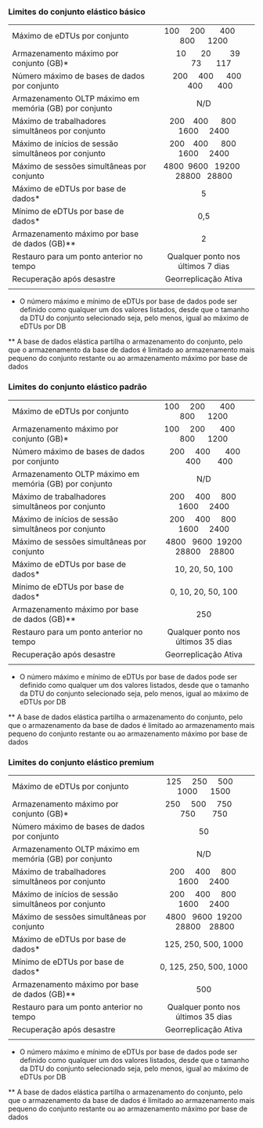 
### Limites do conjunto elástico básico
|  |  |
| --- |:---:|
| Máximo de eDTUs por conjunto |&nbsp;100 &nbsp;&nbsp;&nbsp; 200 &nbsp;&nbsp;&nbsp;&nbsp;&nbsp; 400 &nbsp;&nbsp;&nbsp;&nbsp; 800 &nbsp;&nbsp;&nbsp;&nbsp; 1200 |
| Armazenamento máximo por conjunto (GB)* |&nbsp;&nbsp;&nbsp;&nbsp;10 &nbsp;&nbsp;&nbsp;&nbsp;&nbsp;&nbsp;20 &nbsp;&nbsp;&nbsp;&nbsp;&nbsp;&nbsp;&nbsp;&nbsp;39 &nbsp;&nbsp;&nbsp;&nbsp;&nbsp;&nbsp;&nbsp;73 &nbsp;&nbsp;&nbsp;&nbsp;&nbsp;&nbsp;117 |
| Número máximo de bases de dados por conjunto |&nbsp;&nbsp;&nbsp;200 &nbsp;&nbsp;&nbsp;&nbsp;400 &nbsp;&nbsp;&nbsp;&nbsp;&nbsp;400 &nbsp;&nbsp;&nbsp;&nbsp;&nbsp;&nbsp;400 &nbsp;&nbsp;&nbsp;&nbsp;&nbsp;&nbsp;400 |
| Armazenamento OLTP máximo em memória (GB) por conjunto |N/D |
| Máximo de trabalhadores simultâneos por conjunto |&nbsp;&nbsp;&nbsp;200 &nbsp;&nbsp; 400 &nbsp;&nbsp;&nbsp;&nbsp; 800 &nbsp;&nbsp;&nbsp; 1600 &nbsp;&nbsp;&nbsp;&nbsp;2400 |
| Máximo de inícios de sessão simultâneos por conjunto |&nbsp;&nbsp;&nbsp;200 &nbsp;&nbsp; 400 &nbsp;&nbsp;&nbsp;&nbsp; 800 &nbsp;&nbsp;&nbsp; 1600 &nbsp;&nbsp;&nbsp;&nbsp;2400 |
| Máximo de sessões simultâneas por conjunto |4800 &nbsp;9600 &nbsp; 19200 &nbsp; 28800 &nbsp; 28800 |
| Máximo de eDTUs por base de dados* |5 |
| Mínimo de eDTUs por base de dados* |0,5 |
| Armazenamento máximo por base de dados (GB)** |2 |
| Restauro para um ponto anterior no tempo |Qualquer ponto nos últimos 7 dias |
| Recuperação após desastre |Georreplicação Ativa |
|  | |

* O número máximo e mínimo de eDTUs por base de dados pode ser definido como qualquer um dos valores listados, desde que o tamanho da DTU do conjunto selecionado seja, pelo menos, igual ao máximo de eDTUs por DB 

** A base de dados elástica partilha o armazenamento do conjunto, pelo que o armazenamento da base de dados é limitado ao armazenamento mais pequeno do conjunto restante ou ao armazenamento máximo por base de dados

### Limites do conjunto elástico padrão
|  |  |
| --- |:---:|
| Máximo de eDTUs por conjunto |&nbsp;100 &nbsp;&nbsp;&nbsp; 200 &nbsp;&nbsp;&nbsp;&nbsp;&nbsp; 400 &nbsp;&nbsp;&nbsp;&nbsp; 800 &nbsp;&nbsp;&nbsp;&nbsp; 1200 |
| Armazenamento máximo por conjunto (GB)* |&nbsp;100 &nbsp;&nbsp;&nbsp; 200 &nbsp;&nbsp;&nbsp;&nbsp;&nbsp; 400 &nbsp;&nbsp;&nbsp;&nbsp; 800 &nbsp;&nbsp;&nbsp;&nbsp; 1200 |
| Número máximo de bases de dados por conjunto |&nbsp;200 &nbsp;&nbsp;&nbsp;&nbsp;400 &nbsp;&nbsp;&nbsp;&nbsp;&nbsp;&nbsp;400 &nbsp;&nbsp;&nbsp;&nbsp;&nbsp;400 &nbsp;&nbsp;&nbsp;&nbsp;&nbsp;&nbsp;&nbsp;400 |
| Armazenamento OLTP máximo em memória (GB) por conjunto |N/D |
| Máximo de trabalhadores simultâneos por conjunto |&nbsp;&nbsp;200 &nbsp;&nbsp;&nbsp; 400 &nbsp;&nbsp;&nbsp; 800 &nbsp;&nbsp; 1600 &nbsp;&nbsp;&nbsp; 2400 |
| Máximo de inícios de sessão simultâneos por conjunto |&nbsp;&nbsp;200 &nbsp;&nbsp;&nbsp; 400 &nbsp;&nbsp;&nbsp; 800 &nbsp;&nbsp; 1600 &nbsp;&nbsp;&nbsp; 2400 |
| Máximo de sessões simultâneas por conjunto |4800 &nbsp; 9600 &nbsp;19200 &nbsp;28800 &nbsp;&nbsp; 28800 |
| Máximo de eDTUs por base de dados* |10, 20, 50, 100 |
| Mínimo de eDTUs por base de dados* |0, 10, 20, 50, 100 |
| Armazenamento máximo por base de dados (GB)** |250 |
| Restauro para um ponto anterior no tempo |Qualquer ponto nos últimos 35 dias |
| Recuperação após desastre |Georreplicação Ativa |
|  | |

* O número máximo e mínimo de eDTUs por base de dados pode ser definido como qualquer um dos valores listados, desde que o tamanho da DTU do conjunto selecionado seja, pelo menos, igual ao máximo de eDTUs por DB 

** A base de dados elástica partilha o armazenamento do conjunto, pelo que o armazenamento da base de dados é limitado ao armazenamento mais pequeno do conjunto restante ou ao armazenamento máximo por base de dados

### Limites do conjunto elástico premium
|  |  |
| --- |:---:|
| Máximo de eDTUs por conjunto |125 &nbsp;&nbsp;&nbsp; 250 &nbsp;&nbsp;&nbsp; 500 &nbsp;&nbsp;&nbsp; 1000 &nbsp;&nbsp;&nbsp; &nbsp;1500 |
| Armazenamento máximo por conjunto (GB)* |250 &nbsp;&nbsp;&nbsp; 500 &nbsp;&nbsp;&nbsp; 750 &nbsp;&nbsp;&nbsp;&nbsp; 750 &nbsp;&nbsp;&nbsp;&nbsp;&nbsp;&nbsp; 750 |
| Número máximo de bases de dados por conjunto |50 |
| Armazenamento OLTP máximo em memória (GB) por conjunto |N/D |
| Máximo de trabalhadores simultâneos por conjunto |&nbsp;&nbsp;200 &nbsp;&nbsp;&nbsp; 400 &nbsp;&nbsp;&nbsp; 800 &nbsp;&nbsp; 1600 &nbsp;&nbsp;&nbsp; 2400 |
| Máximo de inícios de sessão simultâneos por conjunto |&nbsp;&nbsp;200 &nbsp;&nbsp;&nbsp; 400 &nbsp;&nbsp;&nbsp; 800 &nbsp;&nbsp; 1600 &nbsp;&nbsp;&nbsp; 2400 |
| Máximo de sessões simultâneas por conjunto |4800 &nbsp; 9600 &nbsp;19200 &nbsp;28800 &nbsp;&nbsp; 28800 |
| Máximo de eDTUs por base de dados* |125, 250, 500, 1000 |
| Mínimo de eDTUs por base de dados* |0, 125, 250, 500, 1000 |
| Armazenamento máximo por base de dados (GB)** |500 |
| Restauro para um ponto anterior no tempo |Qualquer ponto nos últimos 35 dias |
| Recuperação após desastre |Georreplicação Ativa |
|  | |

* O número máximo e mínimo de eDTUs por base de dados pode ser definido como qualquer um dos valores listados, desde que o tamanho da DTU do conjunto selecionado seja, pelo menos, igual ao máximo de eDTUs por DB 

** A base de dados elástica partilha o armazenamento do conjunto, pelo que o armazenamento da base de dados é limitado ao armazenamento mais pequeno do conjunto restante ou ao armazenamento máximo por base de dados

<!--HONumber=Sep16_HO3-->


